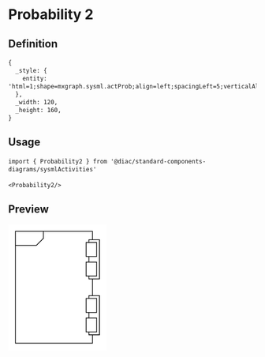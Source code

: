 # Probability 2

## Definition

```
{
  _style: { 
    entity: 'html=1;shape=mxgraph.sysml.actProb;align=left;spacingLeft=5;verticalAlign=top;spacingTop=-3;fontStyle=1;',
  },
  _width: 120,
  _height: 160,
}
```

## Usage

```
import { Probability2 } from '@diac/standard-components-diagrams/sysmlActivities'

<Probability2/>
```

## Preview

<img src="./probability-2.png" width="200"/>
